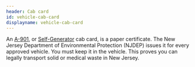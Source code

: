 ```yaml
---
header: Cab card
id: vehicle-cab-card
displayname: vehicle-cab-card
---
```

An [A-901](https://dep.nj.gov/wastedecals/commercial-solid-waste-transporters/), or [Self-Generator](https://dep.nj.gov/wastedecals/self-generator-solid-waste-transporters/) cab card, is a paper certificate. The New Jersey Department of Environmental Protection (NJDEP) issues it for every approved vehicle. You must keep it in the vehicle. This proves you can legally transport solid or medical waste in New Jersey.